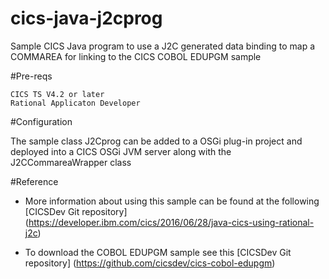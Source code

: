 # cics-java-j2cprog
Sample CICS Java program to use a J2C generated data binding to map a COMMAREA for linking to the CICS COBOL EDUPGM sample


#Pre-reqs

    CICS TS V4.2 or later
    Rational Applicaton Developer

#Configuration

The sample class J2Cprog can be added to a OSGi plug-in project and deployed into a CICS OSGi JVM server along with the J2CCommareaWrapper class


#Reference


* More information about using this sample can be found at the following [CICSDev Git repository] (https://developer.ibm.com/cics/2016/06/28/java-cics-using-rational-j2c)

* To download the COBOL EDUPGM sample see this [CICSDev Git repository] (https://github.com/cicsdev/cics-cobol-edupgm)
